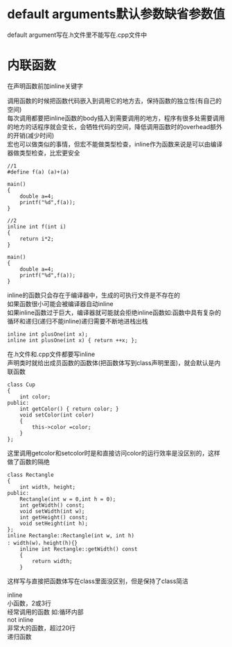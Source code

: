 # default arguments默认参数缺省参数值

default argument写在.h文件里不能写在.cpp文件中

# 内联函数  
在声明函数前加inline关键字  

调用函数的时候把函数代码嵌入到调用它的地方去，保持函数的独立性(有自己的空间)  
每次调用都要把inline函数的body插入到需要调用的地方，程序有很多处需要调用的地方的话程序就会变长，会牺牲代码的空间，降低调用函数时的overhead额外的开销(减少时间)  
宏也可以做类似的事情，但宏不能做类型检查，inline作为函数来说是可以由编译器做类型检查，比宏更安全

```
//1
#define f(a) (a)+(a)

main()
{
	double a=4;
	printf("%d",f(a));
}

//2
inline int f(int i)
{
	return i*2;
}

main()
{
	double a=4;
	printf("%d",f(a));
}
```
inline的函数只会存在于编译器中，生成的可执行文件是不存在的  
如果函数很小可能会被编译器自动inline  
如果inline函数过于巨大，编译器就可能就会拒绝inline函数如:函数中具有复杂的循环和递归(递归不能inline)递归需要不断地进栈出栈

```
inline int plusOne(int x);
inline int plusOne(int x) { return ++x; };
```
在.h文件和.cpp文件都要写inline  
声明类时就给出成员函数的函数体(把函数体写到class声明里面)，就会默认是内联函数

```
class Cup
{
	int color;
public:
	int getColor() { return color; }
	void setColor(int color)
	{
		this->color =color;
	}
};	
```
这里调用getcolor和setcolor时是和直接访问color的运行效率是没区别的，这样做了函数的隔绝

```
class Rectangle
{
	int width, height;
public:
	Rectangle(int w = 0,int h = 0);
	int getWidth() const;
	void setWidth(int w);
	int getHeight() const;
	void setHeight(int h);
};
inline Rectangle::Rectangle(int w, int h)
: width(w)，height(h){}
	inline int Rectangle::getWidth() const
	{
		return width;
	}
```
这样写与直接把函数体写在class里面没区别，但是保持了class简洁

inline  
小函数，2或3行  
经常调用的函数 如:循环内部  
not inline  
非常大的函数，超过20行  
递归函数
